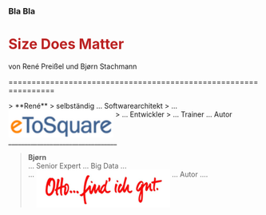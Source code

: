 

### Bla Bla


<h1 style="color: #B22; font-weight: bold;"> Size Does Matter</h1>

von René Preißel und Bjørn Stachmann


================================================================


<div style="border: 0px">
> **René**  
> selbständig ... Softwarearchitekt  
> ... <img src="00/etosquare.png" alt="eToSquare" style="vertical-align: top; height: 55px; border: 0px; box-shadow: none; margin: 0px;"/>
> ... Entwickler  
> ... Trainer ... Autor
__________________________________

> **Bjørn**  
> ... Senior Expert
> ... Big Data ...  
> ... <img src="00/otto-find-ich-gut.png" alt="OTTO" style="vertical-align: top; height: 75px; border: 0px; box-shadow: none; margin: 0px;"/>
> ... Autor ....
